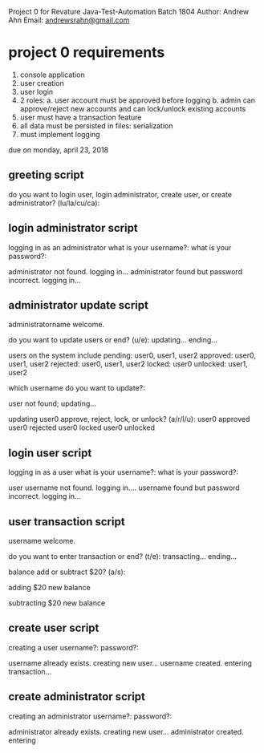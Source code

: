 Project 0 for Revature Java-Test-Automation Batch 1804
Author:  Andrew Ahn
Email:  andrewsrahn@gmail.com

project 0 requirements
======================================================================
1. console application
2. user creation
3. user login
4. 2 roles:
	a.  user account must be approved before logging
	b.  admin can approve/reject new accounts and can lock/unlock existing accounts
5. user must have a transaction feature
6. all data must be persisted in files: serialization
7. must implement logging

due on monday, april 23, 2018 

greeting script
----------------------------------------------------------------------------
do you want to login user, login administrator, create user, or create administrator? 
(lu/la/cu/ca):

login administrator script
----------------------------------------------------------------------------
logging in as an administrator
what is your username?:
what is your password?:

administrator not found. logging in...
administrator found but password incorrect. logging in...

administrator update script
----------------------------------------------------------------------------
administratorname welcome.  

do you want to update users or end? (u/e):
updating...
ending...

users on the system include
pending: user0, user1, user2
approved: user0, user1, user2
rejected: user0, user1, user2
locked: user0
unlocked: user1, user2

which username do you want to update?:

user not found; updating...

updating user0
approve, reject, lock, or unlock? (a/r/l/u):
user0 approved
user0 rejected
user0 locked
user0 unlocked

login user script
---------------------------------------------------------------------------
logging in as a user
what is your username?:
what is your password?:

user username not found. logging in....
username found but password incorrect. logging in...

user transaction script
---------------------------------------------------------------------------
username welcome.

do you want to enter transaction or end? (t/e):
transacting...
ending...

balance
add or subtract $20? (a/s):

adding $20
new balance

subtracting $20
new balance

create user script
---------------------------------------------------------------------------
creating a user
username?:
password?:

username already exists. creating new user...
username created. entering transaction...

create administrator script
---------------------------------------------------------------------------
creating an administrator
username?:
password?:

administrator already exists. creating new user...
administrator created. entering 